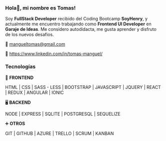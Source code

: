 ### Hola👋, mi nombre es Tomas! 

Soy **FullStack Developer** recibido del Coding Bootcamp **SoyHenry**, y actualmente me encuentro trabajando como **Frontend UI Developer** en **Garaje de Ideas**.
Me considero autodidacta, me gusta aprender y disfruto de los nuevos desafios. 



:email: mangueltomas@gmail.com

:link: https://www.linkedin.com/in/tomas-manguel/


### Tecnologías

🎨 **FRONTEND**

HTML | CSS | SASS - LESS | BOOTSTRAP | JAVASCRIPT | JQUERY | REACT | REDUX | ANGULAR | IONIC 

🖥 **BACKEND**

NODE | EXPRESS | SQLITE | POSTGRESQL | SEQUELIZE

➕ **OTROS**

GIT | GITHUB | AZURE | TRELLO | SCRUM | KANBAN 
